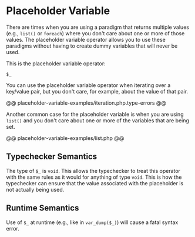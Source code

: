 # Placeholder Variable

There are times when you are using a paradigm that returns multiple values (e.g., `list()` or `foreach`) where you don't care about one or more of those values. The placeholder variable operator allows you to use these paradigms without having to create dummy variables that will never be used.

This is the placeholder variable operator:

```
$_
```

You can use the placeholder variable operator when iterating over a key/value pair, but you don't care, for example, about the value of that pair.

@@ placeholder-variable-examples/iteration.php.type-errors @@

Another common case for the placeholder variable is when you are using `list()` and you don't care about one or more of the variables that are being set.

@@ placeholder-variable-examples/list.php @@

## Typechecker Semantics

The type of `$_` is `void`. This allows the typechecker to treat this operator with the same rules as it would for anything of type `void`. This is how the typechecker can ensure that the value associated with the placeholder is not actually being used.

## Runtime Semantics

Use of `$_` at runtime (e.g., like in `var_dump($_)`) will cause a fatal syntax error. 
